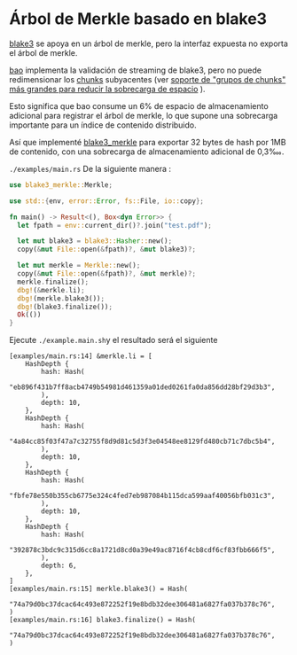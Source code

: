 # Árbol de Merkle basado en blake3

[blake3](https://github.com/BLAKE3-team/BLAKE3) se apoya en un árbol de merkle, pero la interfaz expuesta no exporta el árbol de merkle.

[bao](https://github.com/oconnor663/bao) implementa la validación de streaming de blake3, pero no puede redimensionar los [chunks](https://github.com/oconnor663/bao/issues/34) subyacentes (ver [soporte de "grupos de chunks" más grandes para reducir la sobrecarga de espacio](https://github.com/oconnor663/bao/issues/34) ).

Esto significa que bao consume un 6% de espacio de almacenamiento adicional para registrar el árbol de merkle, lo que supone una sobrecarga importante para un índice de contenido distribuido.

Así que implementé [blake3_merkle](https://github.com/rmw-lib/blake3_merkle) para exportar 32 bytes de hash por 1MB de contenido, con una sobrecarga de almacenamiento adicional de 0,3‱.

`./examples/main.rs` De la siguiente manera :

```rust
use blake3_merkle::Merkle;

use std::{env, error::Error, fs::File, io::copy};

fn main() -> Result<(), Box<dyn Error>> {
  let fpath = env::current_dir()?.join("test.pdf");

  let mut blake3 = blake3::Hasher::new();
  copy(&mut File::open(&fpath)?, &mut blake3)?;

  let mut merkle = Merkle::new();
  copy(&mut File::open(&fpath)?, &mut merkle)?;
  merkle.finalize();
  dbg!(&merkle.li);
  dbg!(merkle.blake3());
  dbg!(blake3.finalize());
  Ok(())
}
```

Ejecute `./example.main.sh`y el resultado será el siguiente

```
[examples/main.rs:14] &merkle.li = [
    HashDepth {
        hash: Hash(
            "eb896f431b7ff8acb4749b54981d461359a01ded0261fa0da856dd28bf29d3b3",
        ),
        depth: 10,
    },
    HashDepth {
        hash: Hash(
            "4a84cc85f03f47a7c32755f8d9d81c5d3f3e04548ee8129fd480cb71c7dbc5b4",
        ),
        depth: 10,
    },
    HashDepth {
        hash: Hash(
            "fbfe78e550b355cb6775e324c4fed7eb987084b115dca599aaf40056bfb031c3",
        ),
        depth: 10,
    },
    HashDepth {
        hash: Hash(
            "392878c3bdc9c315d6cc8a1721d8cd0a39e49ac8716f4cb8cdf6cf83fbb666f5",
        ),
        depth: 6,
    },
]
[examples/main.rs:15] merkle.blake3() = Hash(
    "74a79d0bc37dcac64c493e872252f19e8bdb32dee306481a6827fa037b378c76",
)
[examples/main.rs:16] blake3.finalize() = Hash(
    "74a79d0bc37dcac64c493e872252f19e8bdb32dee306481a6827fa037b378c76",
)
```